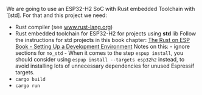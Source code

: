 We are going to use an ESP32-H2 SoC with Rust embedded Toolchain with `[std].
For that and this project we need:

- Rust compiler (see www.rust-lang.org) 
- Rust embedded toolchain for ESP32-H2 for projects using **std** lib
    Follow the instructions for std projects in this book chapter:
    [The Rust on ESP Book - Setting Up a Development Environment](https://esp-rs.github.io/book/installation/index.html)
    Notes on this:
      - ignore sections for `no_std` 
      - When it comes to the step `espup install`, you should consider using `espup install --targets esp32h2` instead, to avoid installing lots of unnecessary dependencies for unused Espressif targets. 
- `cargo build`
- `cargo run`